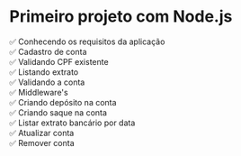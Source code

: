 # Primeiro projeto com Node.js

:white_check_mark: Conhecendo os requisitos da aplicação </br>
:white_check_mark: Cadastro de conta </br>
:white_check_mark:  Validando CPF existente </br>
:white_check_mark:  Listando extrato </br>
:white_check_mark: Validando a conta </br>
:white_check_mark: Middleware's </br>
:white_check_mark: Criando depósito na conta </br>
:white_check_mark: Criando saque na conta </br>
:white_check_mark: Listar extrato bancário por data </br>
:white_check_mark: Atualizar conta </br>
:white_check_mark: Remover conta </br>
